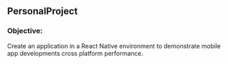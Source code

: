 ## PersonalProject

### Objective:
Create an application in a React Native environment to demonstrate mobile app developments cross platform performance.  
